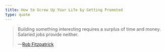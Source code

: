 ```yaml
---
title: How to Screw Up Your Life by Getting Promoted
type: quote
---
```


<blockquote>
  <p>Building something interesting requires a surplus of time and money. Salaried jobs provide neither.</p>
  <p class="cite">—<a href="https://web.archive.org/web/20200220141023/http://thestartuptoolkit.com/blog/2012/12/how-to-screw-up-your-life-by-getting-promoted/">Rob Fitzpatrick</a></p>
</blockquote>
